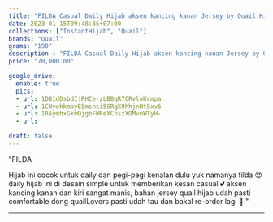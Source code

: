 ```yaml
---
title: "FILDA Casual Daily Hijab aksen kancing kanan Jersey by Quail Hijab"
date: 2023-01-15T09:48:35+07:00
collections: ["InstantHijab", "Quail"]
brands: "Quail"
grams: "190"
description : "FILDA Casual Daily Hijab aksen kancing kanan Jersey by Quail Hijab"
price: "70,000.00"

google_drive:
  enable: true
  pics:
  - url: 1DB1dDsbdIjRHCe-zLBBgR7CRvloKcmpa
  - url: 1CHyehkmbyE5mshsi5SRgX9hhjnHtSxv6
  - url: 1RAymhxGkmQjgbFWReXCnszXOMvnWTyH-
  - url: 

draft: false
---
```


"FILDA

Hijab ini cocok untuk daily dan pegi-pegi kenalan dulu yuk namanya filda 😍  daily hijab ini di desain simple untuk memberikan kesan casual 💕  aksen kancing kanan dan kiri sangat manis, bahan jersey quail hijab udah pasti comfortable dong quailLovers pasti udah tau dan bakal re-order lagi 🥰 "

---   
 
